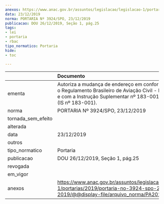 ```yaml
---
anexos: https://www.anac.gov.br/assuntos/legislacao/legislacao-1/portarias/2019/portaria-no-3924-spo-23-12-2019/@@display-file/arquivo_norma/PA2019-3924.pdf
data: 23/12/2019
norma: PORTARIA Nº 3924/SPO, 23/12/2019
publicacao: DOU 26/12/2019, Seção 1, pág.25
tags:
- lei
- portaria
- rbac
tipo_normatico: Portaria
hide: 
- toc 
 
---
```


|                    | Documento                                                                                                                                                                        |
|:-------------------|:---------------------------------------------------------------------------------------------------------------------------------------------------------------------------------|
| ementa             | Autoriza a mudança de endereço em conformidade com o Regulamento Brasileiro de Aviação Civil - RBAC nº 183 e com a Instrução Suplementar nº 183-001 - Revisão D (IS nº 183-001). |
| norma              | PORTARIA Nº 3924/SPO, 23/12/2019                                                                                                                                                 |
| tornada_sem_efeito |                                                                                                                                                                                  |
| alterada           |                                                                                                                                                                                  |
| data               | 23/12/2019                                                                                                                                                                       |
| outros             |                                                                                                                                                                                  |
| tipo_normatico     | Portaria                                                                                                                                                                         |
| publicacao         | DOU 26/12/2019, Seção 1, pág.25                                                                                                                                                  |
| revogada           |                                                                                                                                                                                  |
| em_vigor           |                                                                                                                                                                                  |
| anexos             | https://www.anac.gov.br/assuntos/legislacao/legislacao-1/portarias/2019/portaria-no-3924-spo-23-12-2019/@@display-file/arquivo_norma/PA2019-3924.pdf                             |